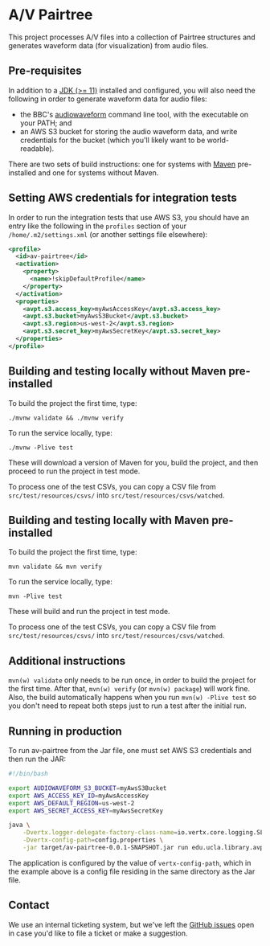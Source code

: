 # A/V Pairtree

This project processes A/V files into a collection of Pairtree structures and generates waveform data (for visualization) from audio files.

## Pre-requisites

In addition to a [JDK (>= 11)](https://adoptopenjdk.net/) installed and configured, you will also need the following in order to generate waveform data for audio files:

  * the BBC's [audiowaveform](https://github.com/bbc/audiowaveform) command line tool, with the executable on your PATH; and
  * an AWS S3 bucket for storing the audio waveform data, and write credentials for the bucket (which you'll likely want to be world-readable).

There are two sets of build instructions: one for systems with [Maven](https://maven.apache.org/) pre-installed and one for systems without Maven.

## Setting AWS credentials for integration tests

In order to run the integration tests that use AWS S3, you should have an entry like the following in the `profiles` section of your `/home/.m2/settings.xml` (or another settings file elsewhere):

```xml
<profile>
  <id>av-pairtree</id>
  <activation>
    <property>
      <name>!skipDefaultProfile</name>
    </property>
  </activation>
  <properties>
    <avpt.s3.access_key>myAwsAccessKey</avpt.s3.access_key>
    <avpt.s3.bucket>myAwsS3Bucket</avpt.s3.bucket>
    <avpt.s3.region>us-west-2</avpt.s3.region>
    <avpt.s3.secret_key>myAwsSecretKey</avpt.s3.secret_key>
  </properties>
</profile>
```

## Building and testing locally without Maven pre-installed

To build the project the first time, type:

    ./mvnw validate && ./mvnw verify

To run the service locally, type:

    ./mvnw -Plive test

These will download a version of Maven for you, build the project, and then proceed to run the project in test mode.

To process one of the test CSVs, you can copy a CSV file from `src/test/resources/csvs/` into `src/test/resources/csvs/watched`.

## Building and testing locally with Maven pre-installed

To build the project the first time, type:

    mvn validate && mvn verify

To run the service locally, type:

    mvn -Plive test

These will build and run the project in test mode.

To process one of the test CSVs, you can copy a CSV file from `src/test/resources/csvs/` into `src/test/resources/csvs/watched`.

## Additional instructions

`mvn(w) validate` only needs to be run once, in order to build the project for the first time. After that, `mvn(w) verify` (or `mvn(w) package`) will work fine. Also, the build automatically happens when you run `mvn(w) -Plive test` so you don't need to repeat both steps just to run a test after the initial run.

## Running in production

To run av-pairtree from the Jar file, one must set AWS S3 credentials and then run the JAR:

```bash
#!/bin/bash

export AUDIOWAVEFORM_S3_BUCKET=myAwsS3Bucket
export AWS_ACCESS_KEY_ID=myAwsAccessKey
export AWS_DEFAULT_REGION=us-west-2
export AWS_SECRET_ACCESS_KEY=myAwsSecretKey

java \
    -Dvertx.logger-delegate-factory-class-name=io.vertx.core.logging.SLF4JLogDelegateFactory \
    -Dvertx-config-path=config.properties \
    -jar target/av-pairtree-0.0.1-SNAPSHOT.jar run edu.ucla.library.avpairtree.verticles.MainVerticle
```

The application is configured by the value of `vertx-config-path`, which in the example above is a config file residing in the same directory as the Jar file.

## Contact

We use an internal ticketing system, but we've left the [GitHub issues](https://github.com/UCLALibrary/av-pairtree/issues) open in case you'd like to file a ticket or make a suggestion.
